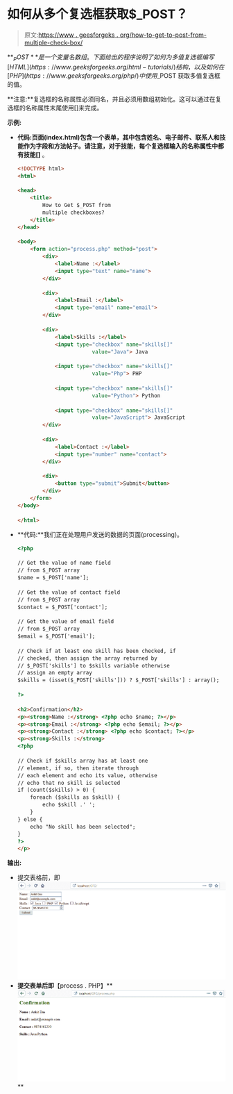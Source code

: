 # 如何从多个复选框获取$_POST？

> 原文:[https://www . geesforgeks . org/how-to-get-to-post-from-multiple-check-box/](https://www.geeksforgeeks.org/how-to-get-_post-from-multiple-check-boxes/)

**$_POST** 是一个变量名数组。下面给出的程序说明了如何为多值复选框编写 [HTML](https://www.geeksforgeeks.org/html-tutorials/) 结构，以及如何在 [PHP](https://www.geeksforgeeks.org/php/) 中使用$_POST 获取多值复选框的值。

**注意:**复选框的名称属性必须同名，并且必须用数组初始化。这可以通过在复选框的名称属性末尾使用[]来完成。

**示例:**

*   **代码:**页面(index.html)包含一个表单，其中包含姓名、电子邮件、联系人和技能作为字段和方法帖子。请注意，对于技能，每个复选框输入的名称属性中都有**技能[]** 。

    ```html
    <!DOCTYPE html>
    <html>

    <head>
        <title>
            How to Get $_POST from
            multiple checkboxes?
        </title>
    </head>

    <body>
        <form action="process.php" method="post">
            <div>
                <label>Name :</label>
                <input type="text" name="name">
            </div>

            <div>
                <label>Email :</label>
                <input type="email" name="email">
            </div>

            <div>
                <label>Skills :</label>
                <input type="checkbox" name="skills[]"
                            value="Java"> Java 

                <input type="checkbox" name="skills[]" 
                            value="Php"> PHP

                <input type="checkbox" name="skills[]"
                            value="Python"> Python

                <input type="checkbox" name="skills[]"
                            value="JavaScript"> JavaScript
            </div>

            <div>
                <label>Contact :</label>
                <input type="number" name="contact">
            </div>

            <div>
                <button type="submit">Submit</button>
            </div>
        </form>
    </body>

    </html>
    ```

*   **代码:**我们正在处理用户发送的数据的页面(processing)。

    ```html
    <?php

    // Get the value of name field
    // from $_POST array
    $name = $_POST['name'];

    // Get the value of contact field
    // from $_POST array
    $contact = $_POST['contact'];

    // Get the value of email field
    // from $_POST array
    $email = $_POST['email'];

    // Check if at least one skill has been checked, if
    // checked, then assign the array returned by
    // $_POST['skills'] to $skills variable otherwise
    // assign an empty array
    $skills = (isset($_POST['skills'])) ? $_POST['skills'] : array();

    ?>

    <h2>Confirmation</h2>
    <p><strong>Name :</strong> <?php echo $name; ?></p>
    <p><strong>Email :</strong> <?php echo $email; ?></p>
    <p><strong>Contact :</strong> <?php echo $contact; ?></p>
    <p><strong>Skills :</strong> 
    <?php 

    // Check if $skills array has at least one
    // element, if so, then iterate through 
    // each element and echo its value, otherwise
    // echo that no skill is selected
    if (count($skills) > 0) {
        foreach ($skills as $skill) { 
            echo $skill .' '; 
        } 
    } else {
        echo "No skill has been selected";
    }
    ?>
    </p>
    ```

**输出:**

*   提交表格前，即 **![Before Submission](img/32c882978a44873fd2613160fad39043.png)**
*   **提交表单后即**【process . PHP】**
    ![After Submission](img/e03be815748b4c97f5bec56d878a220e.png)**